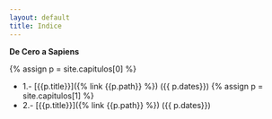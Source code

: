 ```yaml
---
layout: default
title: Indice
---
```


**De Cero a Sapiens**

{% assign p = site.capitulos[0] %}
*  1.- [{{p.title}}]({% link {{p.path}} %}) ({{ p.dates}})
{% assign p = site.capitulos[1] %}
*  2.- [{{p.title}}]({% link {{p.path}} %}) ({{ p.dates}})
